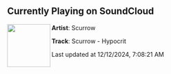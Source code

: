 ## Currently Playing on SoundCloud

[<img align="left" width="100" src="https://i1.sndcdn.com/artworks-SYrNlFzeUuKnUCcg-5LXyEg-t500x500.jpg">](https://soundcloud.com/basiliskbass/scurrow-hypocrit)

**Artist**: Scurrow 

**Track**: Scurrow - Hypocrit

Last updated at 12/12/2024, 7:08:21 AM
